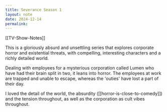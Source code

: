 ```yaml
---
title: Severance Season 1
layout: note
date: 2024-12-14
permalink:
---
```

[[TV-Show-Notes]]

This is a gloriously absurd and unsettling series that explores corporate horror and existential threats, with compelling, interesting characters and a richly detailed world.

Dealing with employees for a mysterious corporation called Lumen who have had their brain split in two, it leans into horror. The employees at work are trapped and unable to escape, whereas the 'outies' have lost a part of their day. 

I loved the detail of the world, the absurdity ([[horror-is-close-to-comedy]]) and the tension throughout, as well as the corporation as cult vibes throughout. 


